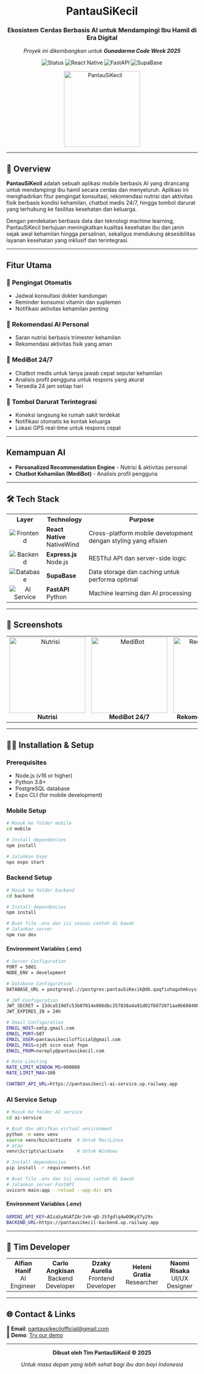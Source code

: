<div align="center">
  <h1>PantauSiKecil</h1>
  <h3>Ekosistem Cerdas Berbasis AI untuk Mendampingi Ibu Hamil di Era Digital</h3>
  <p><em>Proyek ini dikembangkan untuk <strong>Gunadarma Code Week 2025</strong></em></p>
  <p>
    <img src="https://img.shields.io/badge/Status-Development-orange?style=flat-square" alt="Status"/>
    <img src="https://img.shields.io/badge/React_Native-20232A?style=flat-square&logo=react&logoColor=61DAFB" alt="React Native"/>
    <img src="https://img.shields.io/badge/FastAPI-005571?style=flat-square&logo=fastapi" alt="FastAPI"/>
    <img src="https://img.shields.io/badge/Supabase-3ECF8E?style=flat-square&logo=supabase&logoColor=white" alt="SupaBase"/>
  </p>
  <img src="docs/img/PantauSiKecil.png" alt="PantauSiKecil" width="200"/>
</div>

---

## 📖 Overview

**PantauSiKecil** adalah sebuah aplikasi mobile berbasis AI yang dirancang untuk mendampingi ibu hamil secara cerdas dan menyeluruh. Aplikasi ini menghadirkan fitur pengingat konsultasi, rekomendasi nutrisi dan aktivitas fisik berbasis kondisi kehamilan, chatbot medis 24/7, hingga tombol darurat yang terhubung ke fasilitas kesehatan dan keluarga.

Dengan pendekatan berbasis data dan teknologi machine learning, PantauSiKecil bertujuan meningkatkan kualitas kesehatan ibu dan janin sejak awal kehamilan hingga persalinan, sekaligus mendukung aksesibilitas layanan kesehatan yang inklusif dan terintegrasi.


---

## Fitur Utama

### 🔔 **Pengingat Otomatis**
- Jadwal konsultasi dokter kandungan
- Reminder konsumsi vitamin dan suplemen
- Notifikasi aktivitas kehamilan penting

### 🧠 **Rekomendasi AI Personal**
- Saran nutrisi berbasis trimester kehamilan
- Rekomendasi aktivitas fisik yang aman

### 🤖 **MediBot 24/7**
- Chatbot medis untuk tanya jawab cepat seputar kehamilan
- Analisis profil pengguna untuk respons yang akurat
- Tersedia 24 jam setiap hari

### 📍 **Tombol Darurat Terintegrasi**
- Koneksi langsung ke rumah sakit terdekat
- Notifikasi otomatis ke kontak keluarga
- Lokasi GPS real-time untuk respons cepat

---

## Kemampuan AI

- **Personalized Recommendation Engine** - Nutrisi & aktivitas personal
- **Chatbot Kehamilan (MediBot)** - Analisis profil pengguna

---

## 🛠️ Tech Stack

<div align="center">
  <table>
    <tr>
      <th>Layer</th>
      <th>Technology</th>
      <th>Purpose</th>
    </tr>
    <tr>
      <td align="center">
        <img src="https://img.shields.io/badge/Frontend-4CAF50?style=for-the-badge" alt="Frontend"/>
      </td>
      <td><strong>React Native</strong><br>NativeWind</td>
      <td>Cross-platform mobile development dengan styling yang efisien</td>
    </tr>
    <tr>
      <td align="center">
        <img src="https://img.shields.io/badge/Backend-2196F3?style=for-the-badge" alt="Backend"/>
      </td>
      <td><strong>Express.js</strong><br>Node.js</td>
      <td>RESTful API dan server-side logic</td>
    </tr>
    <tr>
      <td align="center">
        <img src="https://img.shields.io/badge/Database-FF9800?style=for-the-badge" alt="Database"/>
      </td>
      <td><strong>SupaBase</strong>
      <td>Data storage dan caching untuk performa optimal</td>
    </tr>
    <tr>
      <td align="center">
        <img src="https://img.shields.io/badge/AI%20Service-9C27B0?style=for-the-badge" alt="AI Service"/>
      </td>
      <td><strong>FastAPI</strong><br>Python</td>
      <td>Machine learning dan AI processing</td>
    </tr>
  </table>
</div>

---

## 📱 Screenshots

<div align="center">
  <table>
    <tr>
      <td align="center">
        <img src="docs/img/nutrisi.png" alt="Nutrisi" width="200"/>
        <br><b>Nutrisi</b>
      </td>
      <td align="center">
        <img src="docs/img/medibot.png" alt="MediBot" width="200"/>
        <br><b>MediBot 24/7</b>
      </td>
      <td align="center">
        <img src="docs/img/recommendation.png" alt="Recommendation" width="200"/>
        <br><b>Rekomendasi Makanan</b>
      </td>
    </tr>
  </table>
</div>

---

## 🧑‍💻 Installation & Setup

### Prerequisites
- Node.js (v16 or higher)
- Python 3.8+
- PostgreSQL database
- Expo CLI (for mobile development)

### Mobile Setup

```bash
# Masuk ke folder mobile
cd mobile

# Install dependencies
npm install

# Jalankan Expo
npx expo start
```

### Backend Setup

```bash
# Masuk ke folder backend
cd backend

# Install dependencies
npm install

# Buat file .env dan isi sesuai contoh di bawah
# Jalankan server
npm run dev
```

#### Environment Variables (.env)
```bash
# Server Configuration
PORT = 5001
NODE_ENV = development

# Database Configuration
DATABASE_URL = postgresql://postgres:pantauSiKecik@db.qaqfiuhagxhmkvysisrg.supabase.co:5432/postgres

# JWT Configuration
JWT_SECRET = 13dca519dfc53b07014e086dbc357838a4a91d02f6072071aa9b688400c1d128
JWT_EXPIRES_IN = 24h

# Email Configuration
EMAIL_HOST=smtp.gmail.com
EMAIL_PORT=587
EMAIL_USER=pantausikecilofficial@gmail.com
EMAIL_PASS=sjdt sccn esat fnpe
EMAIL_FROM=noreply@pantausikecil.com

# Rate Limiting
RATE_LIMIT_WINDOW_MS=900000
RATE_LIMIT_MAX=100

CHATBOT_API_URL=https://pantausikecil-ai-service.up.railway.app
```

### AI Service Setup

```bash
# Masuk ke folder AI service
cd ai-service

# Buat dan aktifkan virtual environment
python -m venv venv
source venv/bin/activate  # Untuk Mac/Linux
# atau
venv\Scripts\activate     # Untuk Windows

# Install dependencies
pip install -r requirements.txt

# Buat file .env dan isi sesuai contoh di bawah
# Jalankan server FastAPI
uvicorn main:app --reload --app-dir src
```
#### Environment Variables (.env)
```bash
GEMINI_API_KEY=AIzaSyAGATZArJvH-qQ-JSfgdlq4wOOKyX7y29s
BACKEND_URL=https://pantausikecil-backend.up.railway.app
```

---

## 👥 Tim Developer

<div align="center">
  <table>
    <tr>
      <td align="center">
        <b>Alfian Hanif</b>
        <br>AI Engineer
      </td>
      <td align="center">
        <b>Carlo Angkisan</b>
        <br>Backend Developer
      </td>
      <td align="center">
        <b>Dzaky Aurelia</b>
        <br>Frontend Developer
      </td>
      <td align="center">
        <b>Heleni Gratia</b>
        <br>Researcher
      </td>
      <td align="center">
        <b>Naomi Risaka</b>
        <br>UI/UX Designer
      </td>
    </tr>
  </table>
</div>

---


## 🌐 Contact & Links

<div align="left">

  **📧 Email**: pantausikecilofficial@gmail.com  
  **📱 Demo**: [Try our demo](https://www.figma.com/proto/LTaaKNHkwkTaDQksiOSoBd/Design?node-id=14-105&t=yzYLtXzx4UhFECUM-1)
  
</div>

---

<div align="center">
  <p><strong>Dibuat oleh Tim PantauSiKecil © 2025</strong></p>
  <p><em>Untuk masa depan yang lebih sehat bagi ibu dan bayi Indonesia</em></p>
</div>
